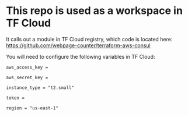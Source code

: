 # This repo is used as a workspace in TF Cloud

It calls out a module in TF Cloud registry, which code is located here:
https://github.com/webpage-counter/terraform-aws-consul


You will need to configure the following variables in TF Cloud:

```
aws_access_key =

aws_secret_key = 

instance_type = "t2.small"

token = 

region = "us-east-1"

```
